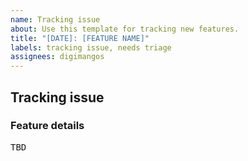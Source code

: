 ```yaml
---
name: Tracking issue
about: Use this template for tracking new features.
title: "[DATE]: [FEATURE NAME]"
labels: tracking issue, needs triage
assignees: digimangos
---
```


## Tracking issue

### Feature details

<kbd>TBD</kbd>
